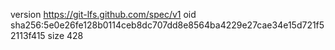 version https://git-lfs.github.com/spec/v1
oid sha256:5e0e26fe128b0114ceb8dc707dd8e8564ba4229e27cae34e15d721f52113f415
size 428
